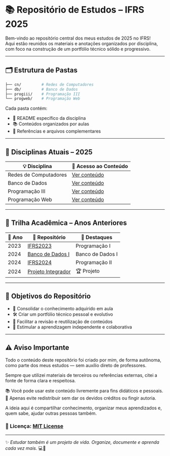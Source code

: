 # 📚 Repositório de Estudos – IFRS 2025

Bem-vindo ao repositório central dos meus estudos de 2025 no IFRS!  
Aqui estão reunidos os materiais e anotações organizados por disciplina, com foco na construção de um portfólio técnico sólido e progressivo.

---

## 🗂 Estrutura de Pastas

```bash
├── cn/         # Redes de Computadores
├── db/         # Banco de Dados
├── progiii/    # Programação III
└── progweb/    # Programação Web
```

Cada pasta contém:

- 📄 README específico da disciplina
- 📚 Conteúdos organizados por aulas
- 🔗 Referências e arquivos complementares

---

## 📌 Disciplinas Atuais – 2025

| 💡 Disciplina         | 📂 Acesso ao Conteúdo    |
| --------------------- | ------------------------ |
| Redes de Computadores | [Ver conteúdo](cn/)      |
| Banco de Dados        | [Ver conteúdo](db/)      |
| Programação III       | [Ver conteúdo](progiii/) |
| Programação Web       | [Ver conteúdo](progweb/) |

---

## 🚀 Trilha Acadêmica – Anos Anteriores

| 📅 Ano | 🔗 Repositório                                                       | 🌟 Destaques     |
| ------ | -------------------------------------------------------------------- | ---------------- |
| 2023   | [IFRS2023](https://github.com/diegooilv/IFRS2023)                    | Programação I    |
| 2024   | [Banco de Dados I](https://github.com/diegooilv/BancoDeDados-I-IFRS) | Banco de Dados I |
| 2024   | [IFRS2024](https://github.com/diegooilv/IFRS2024)                    | Programação II   |
| 2024   | [Projeto Integrador](https://basesnumericas.pages.dev/)              | 🏆 Projeto       |

---

## 🎯 Objetivos do Repositório

- 🧠 Consolidar o conhecimento adquirido em aula
- 🛠 Criar um portfólio técnico pessoal e evolutivo
- 🔄 Facilitar a revisão e reutilização de conteúdos
- 🤝 Estimular a aprendizagem independente e colaborativa

---

## ⚠️ Aviso Importante

Todo o conteúdo deste repositório foi criado por mim, de forma autônoma, como parte dos meus estudos — sem auxílio direto de professores.

Sempre que utilizei materiais de terceiros ou referências externas, citei a fonte de forma clara e respeitosa.

📚 Você pode usar este conteúdo livremente para fins didáticos e pessoais.  
🚫 Apenas evite redistribuir sem dar os devidos créditos ou fingir autoria.

A ideia aqui é compartilhar conhecimento, organizar meus aprendizados e, quem sabe, ajudar outras pessoas também.

### 📄 Licença: [MIT License](./LICENSE)

---

✨ _Estudar também é um projeto de vida. Organize, documente e aprenda cada vez mais._ 💻📖
